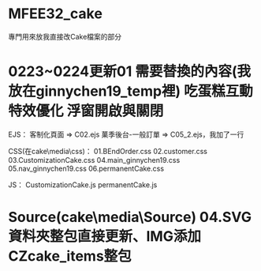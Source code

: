 # MFEE32_cake
專門用來放我直接改Cake檔案的部分

0223~0224更新01
需要替換的內容(我放在ginnychen19_temp裡)
吃蛋糕互動特效優化
浮窗開啟與關閉
======================================
EJS：
客制化頁面 => C02.ejs
菓季後台-一般訂單
=> C05_2.ejs，我加了一行<title>菓季後台-一般訂單</title>

CSS(在cake\media\css\)：
01.BEndOrder.css
02.customer.css
03.CustomizationCake.css
04.main_ginnychen19.css
05.nav_ginnychen19.css
06.permanentCake.css

JS：
CustomizationCake.js
permanentCake.js

Source(cake\media\Source\)
04.SVG資料夾整包直接更新、IMG添加CZcake_items整包
=========================================

